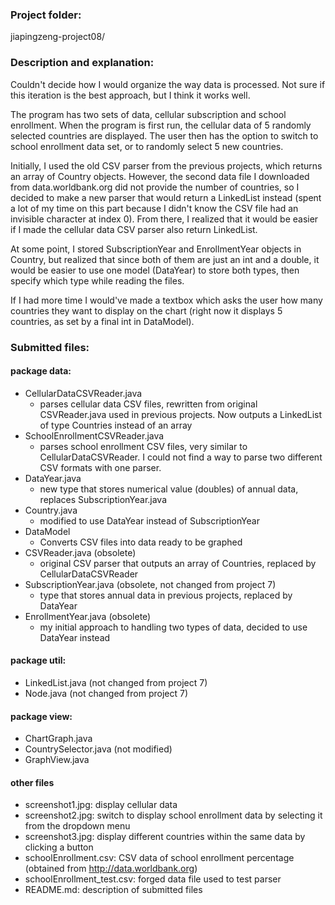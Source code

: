 ### Project folder:
jiapingzeng-project08/

### Description and explanation:

Couldn't decide how I would organize the way data is processed. Not sure if this iteration is the best approach, but I think it works well.

The program has two sets of data, cellular subscription and school enrollment. When the program is first run, the cellular data of 5 randomly selected countries are displayed. The user then has the option to switch to school enrollment data set, or to randomly select 5 new countries.

Initially, I used the old CSV parser from the previous projects, which returns an array of Country objects. However, the second data file I downloaded from data.worldbank.org did not provide the number of countries, so I decided to make a new parser that would return a LinkedList instead (spent a lot of my time on this part because I didn't know the CSV file had an invisible character at index 0). From there, I realized that it would be easier if I made the cellular data CSV parser also return LinkedList.

At some point, I stored SubscriptionYear and EnrollmentYear objects in Country, but realized that since both of them are just an int and a double, it would be easier to use one model (DataYear) to store both types, then specify which type while reading the files.

If I had more time I would've made a textbox which asks the user how many countries they want to display on the chart (right now it displays 5 countries, as set by a final int in DataModel).

### Submitted files:

#### package data:
* CellularDataCSVReader.java
    - parses cellular data CSV files, rewritten from original CSVReader.java used in previous projects. Now outputs a LinkedList of type Countries instead of an array
* SchoolEnrollmentCSVReader.java
    - parses school enrollment CSV files, very similar to CellularDataCSVReader. I could not find a way to parse two different CSV formats with one parser.
* DataYear.java
    - new type that stores numerical value (doubles) of annual data, replaces SubscriptionYear.java
* Country.java
    - modified to use DataYear instead of SubscriptionYear
* DataModel
    - Converts CSV files into data ready to be graphed
* CSVReader.java (obsolete)
    - original CSV parser that outputs an array of Countries, replaced by CellularDataCSVReader
* SubscriptionYear.java (obsolete, not changed from project 7)
    - type that stores annual data in previous projects, replaced by DataYear
* EnrollmentYear.java (obsolete)
    - my initial approach to handling two types of data, decided to use DataYear instead

#### package util:
* LinkedList.java (not changed from project 7)
* Node.java (not changed from project 7)

#### package view:
* ChartGraph.java
* CountrySelector.java (not modified)
* GraphView.java

#### other files
* screenshot1.jpg: display cellular data
* screenshot2.jpg: switch to display school enrollment data by selecting it from the dropdown menu
* screenshot3.jpg: display different countries within the same data by clicking a button
* schoolEnrollment.csv: CSV data of school enrollment percentage (obtained from http://data.worldbank.org)
* schoolEnrollment_test.csv: forged data file used to test parser
* README.md: description of submitted files